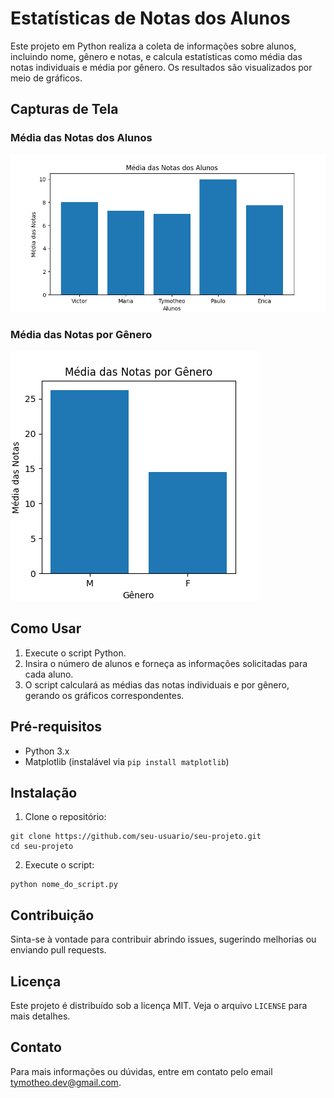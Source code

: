 # Estatísticas de Notas dos Alunos

Este projeto em Python realiza a coleta de informações sobre alunos, incluindo nome, gênero e notas, e calcula estatísticas como média das notas individuais e média por gênero. Os resultados são visualizados por meio de gráficos.

## Capturas de Tela

### Média das Notas dos Alunos
![Média das Notas dos Alunos](media_notas_alunos.png)

### Média das Notas por Gênero
![Média das Notas por Gênero](media_notas_genero.png)

## Como Usar

1. Execute o script Python.
2. Insira o número de alunos e forneça as informações solicitadas para cada aluno.
3. O script calculará as médias das notas individuais e por gênero, gerando os gráficos correspondentes.

## Pré-requisitos

- Python 3.x
- Matplotlib (instalável via `pip install matplotlib`)

## Instalação

1. Clone o repositório:

```
git clone https://github.com/seu-usuario/seu-projeto.git
cd seu-projeto
```

2. Execute o script:

```
python nome_do_script.py
```

## Contribuição

Sinta-se à vontade para contribuir abrindo issues, sugerindo melhorias ou enviando pull requests.

## Licença

Este projeto é distribuído sob a licença MIT. Veja o arquivo `LICENSE` para mais detalhes.

## Contato

Para mais informações ou dúvidas, entre em contato pelo email tymotheo.dev@gmail.com.
